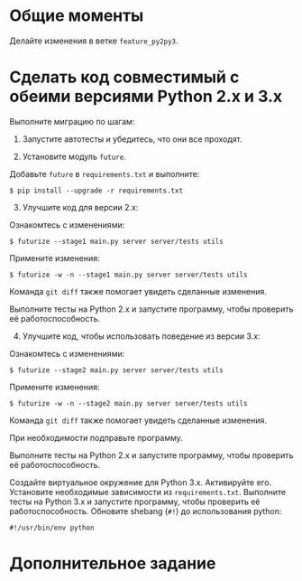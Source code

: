 
# Общие моменты 

Делайте изменения в ветке `feature_py2py3`.

# Сделать код совместимый с обеими версиями Python 2.x и 3.x

Выполните миграцию по шагам:

1. Запустите автотесты и убедитесь, что они все проходят.

2. Установите модуль `future`.

Добавьте `future` в `requirements.txt` и выполните:

```console
$ pip install --upgrade -r requirements.txt
```

3. Улучшите код для версии 2.x:

Ознакомтесь с изменениями:

```console
$ futurize --stage1 main.py server server/tests utils
```

Примените изменения:

```console
$ futurize -w -n --stage1 main.py server server/tests utils
```

Команда `git diff` также помогает увидеть сделанные изменения.

Выполните тесты на Python 2.x и запустите программу, чтобы проверить её работоспособность.

4. Улучшите код, чтобы использовать поведение из версии 3.x:

Ознакомтесь с изменениями:

```console
$ futurize --stage2 main.py server server/tests utils
```

Примените изменения:

```console
$ futurize -w -n --stage2 main.py server server/tests utils
```

Команда `git diff` также помогает увидеть сделанные изменения.

При необходимости подправьте программу. 

Выполните тесты на Python 2.x и запустите программу, чтобы проверить её работоспособность.

Создайте виртуальное окружение для Python 3.x. Активируйте его.
Установите необходимые зависимости из `requirements.txt`. 
Выполните тесты на Python 3.x и запустите программу, чтобы проверить её работоспособность.
Обновите shebang (`#!`) до использования python:

```text
#!/usr/bin/env python
```

# Дополнительное задание

[comment]: <> (Use Pylint to help make sure you don’t regress on your Python 3 support &#40;python -m pip install pylint&#41;)

[comment]: <> (Once your dependencies are no longer blocking you, use continuous integration to make sure you stay compatible with Python 2 & 3 &#40;tox can help test against multiple versions of Python; python -m pip install tox&#41;)

[comment]: <> (Consider using optional static type checking to make sure your type usage works in both Python 2 & 3 &#40;e.g. use mypy to check your typing under both Python 2 & Python 3; python -m pip install mypy&#41;.)
